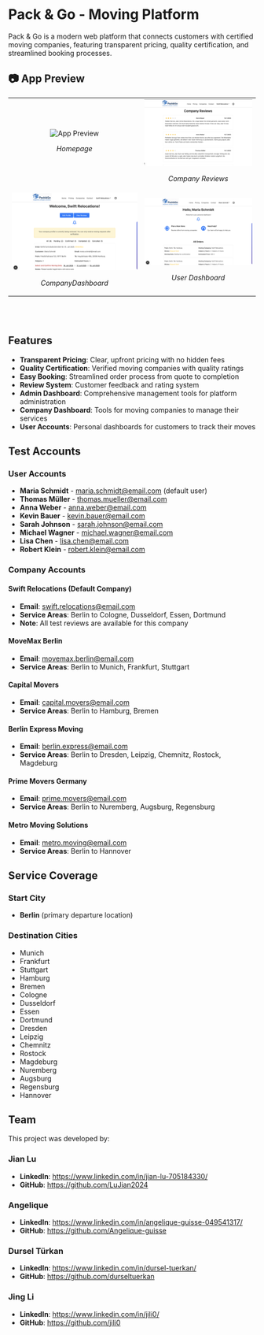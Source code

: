 # Pack & Go - Moving Platform

Pack & Go is a modern web platform that connects customers with certified moving companies, featuring transparent pricing, quality certification, and streamlined booking processes.

## 📷 App Preview

<div align="center">
  <table>
    <tr>
      <td align="center">
        <img src="public/app-preview/preview1.png" alt="App Preview" width="400"/>
        <p><em>Homepage</em></p>
      </td>
      <td align="center">
        <img src="public/app-preview/preview2.png" alt="App Preview" width="400"/>
        <p><em>Company Reviews</em></p>
      </td>
    </tr>
    <tr>
      <td align="center">
        <img src="public/app-preview/preview3.png" alt="App Preview" width="400"/>
        <p><em>CompanyDashboard</em></p>
      </td>
      <td align="center">
        <img src="public/app-preview/preview4.png" alt="App Preview" width="400"/>
        <p><em>User Dashboard</em></p>
      </td>
    </tr>
  </table>
</div>
<br><br>


## Features

- **Transparent Pricing**: Clear, upfront pricing with no hidden fees
- **Quality Certification**: Verified moving companies with quality ratings
- **Easy Booking**: Streamlined order process from quote to completion
- **Review System**: Customer feedback and rating system
- **Admin Dashboard**: Comprehensive management tools for platform administration
- **Company Dashboard**: Tools for moving companies to manage their services
- **User Accounts**: Personal dashboards for customers to track their moves

## Test Accounts

### User Accounts
- **Maria Schmidt** - maria.schmidt@email.com (default user)
- **Thomas Müller** - thomas.mueller@email.com
- **Anna Weber** - anna.weber@email.com
- **Kevin Bauer** - kevin.bauer@email.com
- **Sarah Johnson** - sarah.johnson@email.com
- **Michael Wagner** - michael.wagner@email.com
- **Lisa Chen** - lisa.chen@email.com
- **Robert Klein** - robert.klein@email.com

### Company Accounts

#### Swift Relocations (Default Company)
- **Email**: swift.relocations@email.com
- **Service Areas**: Berlin to Cologne, Dusseldorf, Essen, Dortmund
- **Note**: All test reviews are available for this company

#### MoveMax Berlin
- **Email**: movemax.berlin@email.com
- **Service Areas**: Berlin to Munich, Frankfurt, Stuttgart

#### Capital Movers
- **Email**: capital.movers@email.com
- **Service Areas**: Berlin to Hamburg, Bremen

#### Berlin Express Moving
- **Email**: berlin.express@email.com
- **Service Areas**: Berlin to Dresden, Leipzig, Chemnitz, Rostock, Magdeburg

#### Prime Movers Germany
- **Email**: prime.movers@email.com
- **Service Areas**: Berlin to Nuremberg, Augsburg, Regensburg

#### Metro Moving Solutions
- **Email**: metro.moving@email.com
- **Service Areas**: Berlin to Hannover

## Service Coverage

### Start City
- **Berlin** (primary departure location)

### Destination Cities
- Munich
- Frankfurt
- Stuttgart
- Hamburg
- Bremen
- Cologne
- Dusseldorf
- Essen
- Dortmund
- Dresden
- Leipzig
- Chemnitz
- Rostock
- Magdeburg
- Nuremberg
- Augsburg
- Regensburg
- Hannover

## Team

This project was developed by:

### Jian Lu
- **LinkedIn**: https://www.linkedin.com/in/jian-lu-705184330/
- **GitHub**: https://github.com/LuJian2024

### Angelique
- **LinkedIn**: https://www.linkedin.com/in/angelique-guisse-049541317/
- **GitHub**: https://github.com/Angelique-guisse

### Dursel Türkan
- **LinkedIn**: https://www.linkedin.com/in/dursel-tuerkan/
- **GitHub**: https://github.com/durseltuerkan

### Jing Li
- **LinkedIn**: https://www.linkedin.com/in/jili0/
- **GitHub**: https://github.com/jili0
